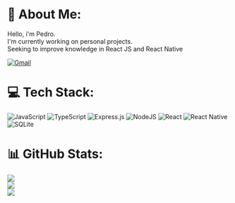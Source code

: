 # 💫 About Me:
Hello, i'm Pedro.<br>I'm currently working on personal projects.<br>Seeking to improve knowledge in React JS and React Native

[![Gmail](https://img.shields.io/badge/gmail-%23D14836.svg?&style=for-the-badge&logo=gmail&logoColor=white)](mailto:pedrohenriquee_8@outlook.com.br)

# 💻 Tech Stack:
![JavaScript](https://img.shields.io/badge/javascript-%23323330.svg?style=for-the-badge&logo=javascript&logoColor=%23F7DF1E) ![TypeScript](https://img.shields.io/badge/typescript-%23007ACC.svg?style=for-the-badge&logo=typescript&logoColor=white) ![Express.js](https://img.shields.io/badge/express.js-%23404d59.svg?style=for-the-badge&logo=express&logoColor=%2361DAFB) ![NodeJS](https://img.shields.io/badge/node.js-6DA55F?style=for-the-badge&logo=node.js&logoColor=white) ![React](https://img.shields.io/badge/react-%2320232a.svg?style=for-the-badge&logo=react&logoColor=%2361DAFB) ![React Native](https://img.shields.io/badge/react_native-%2320232a.svg?style=for-the-badge&logo=react&logoColor=%2361DAFB) ![SQLite](https://img.shields.io/badge/sqlite-%2307405e.svg?style=for-the-badge&logo=sqlite&logoColor=white)
# 📊 GitHub Stats:
![](https://github-readme-stats.vercel.app/api?username=pedrohenriquee8&theme=dracula&hide_border=false&include_all_commits=false&count_private=false)<br/>
![](https://github-readme-streak-stats.herokuapp.com/?user=pedrohenriquee8&theme=dracula&hide_border=false)<br/>
![](https://github-readme-stats.vercel.app/api/top-langs/?username=pedrohenriquee8&theme=dracula&hide_border=false&include_all_commits=false&count_private=false&layout=compact)

<!-- Proudly created with GPRM ( https://gprm.itsvg.in ) -->
